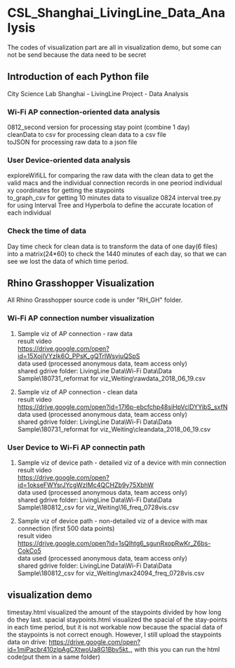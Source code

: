 # CSL_Shanghai_LivingLine_Data_Analysis

The codes of visualization part are all in visualization demo, but some can not be send because the data need to be secret

## Introduction of each Python file 
City Science Lab Shanghai - LivingLine Project - Data Analysis

### Wi-Fi AP connection-oriented data analysis
0812_second version for processing stay point (combine 1 day)  
cleanData to csv for processing clean data to a csv file  
toJSON for processing raw data to a json file  

### User Device-oriented data analysis
exploreWifiLL for comparing the raw data with the clean data to get the valid macs and the individual connection records in one peoriod
individual xy coordinates for getting the staypoints  
to_graph_csv for getting 10 minutes data to visualize
0824 interval tree.py for using Interval Tree and Hyperbola to define the accurate location of each individual 

### Check the time of data
Day time check for clean data is to transform the data of one day(6 files) into a matrix(24*60) to check the 1440 minutes of each day, so that we can see we lost the data of which time period. 

## Rhino Grasshopper Visualization

All Rhino Grasshopper source code is under "RH_GH" folder. 

### Wi-Fi AP connection number visualization
1. Sample viz of AP connection - raw data  
result video  
https://drive.google.com/open?id=15XojIVYzIk6O_PPsK_gQTrlWsvjuQSpS  
data used (processed anonymous data, team access only)  
shared gdrive folder: LivingLine Data\Wi-Fi Data\Data Sample\180731_reformat for viz_Weiting\rawdata_2018_06_19.csv  
  
2. Sample viz of AP connection - clean data  
result video  
https://drive.google.com/open?id=17l6p-ebcfchp48siHpVclDYYibS_sxfN  
data used (processed anonymous data, team access only)  
shared gdrive folder: LivingLine Data\Wi-Fi Data\Data Sample\180731_reformat for viz_Weiting\cleandata_2018_06_19.csv  
  
### User Device to Wi-Fi AP connectin path
1. Sample viz of device path - detailed viz of a device with min connection  
result video  
https://drive.google.com/open?id=1okseFWYsrJYcgWzIMc4QCHZb9y75XbhW  
data used (processed anonymous data, team access only)  
shared gdrive folder: LivingLine Data\Wi-Fi Data\Data Sample\180812_csv for viz_Weiting\16_freq_0728vis.csv  
  
2. Sample viz of device path - non-detailed viz of a device with max connection (first 500 data points)  
result video  
https://drive.google.com/open?id=1sQlhtg6_sgunRxopRwKr_Z6bs-CokCo5  
data used (processed anonymous data, team access only)  
shared gdrive folder: LivingLine Data\Wi-Fi Data\Data Sample\180812_csv for viz_Weiting\max24094_freq_0728vis.csv  

## visualization demo
timestay.html visualized the amount of the staypoints divided by how long do they last. 
spacial staypoints.html visualized the spacial of the stay-points in each time period, but it is not workable now because the spacial data of the staypoints is not correct enough. However, I still upload the staypoints data on drive: https://drive.google.com/open?id=1miPacbr410zlpAgCXtwoUa8G1Bbv5kt_, with this you can run the html code(put them in a same folder)
